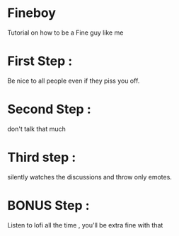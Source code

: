 # Fineboy
Tutorial on how to be a Fine guy like me

# First Step :
Be nice to all people even if they piss you off.

# Second Step :
don't talk that much

# Third step :
silently watches the discussions and throw only emotes.

# BONUS Step :
Listen to lofi all the time , you'll be extra fine with that
